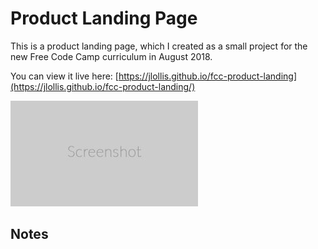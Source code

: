 Product Landing Page
===============

This is a product landing page, which I created as a small project for the new Free Code Camp curriculum in August 2018.

You can view it live here: [https://jlollis.github.io/fcc-product-landing](https://jlollis.github.io/fcc-product-landing/)


![screenshot](https://github.com/jlollis/fcc-product-landing/blob/master/screenshot.jpg)

Notes
-----------